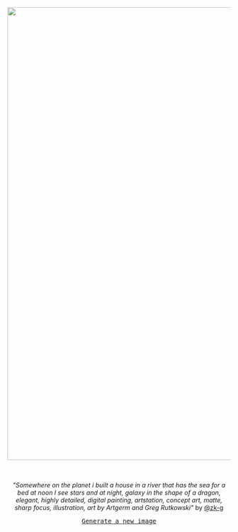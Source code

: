 
<div align="center">
  <a href="https://raw.githubusercontent.com/zk-g/zk-g/main/images/60.png"><img src="https://raw.githubusercontent.com/zk-g/zk-g/main/images/60.png" width="1024px"></a>
  <br>
  <br>
  <br>
  <p class="has-text-grey"><i>"Somewhere on the planet i built a house in a river that has the sea for a bed at noon I see stars and at night, galaxy in the shape of a dragon, elegant, highly detailed, digital painting, artstation, concept art, matte, sharp focus, illustration, art by Artgerm and Greg Rutkowski"</i> by <a href="https://github.com/zk-g" target="_blank">@zk-g</a></p>
  <p><samp><a href="https://github.com/zk-g/zk-g/issues/new/choose">Generate a new image</a></samp></p>
</div>
